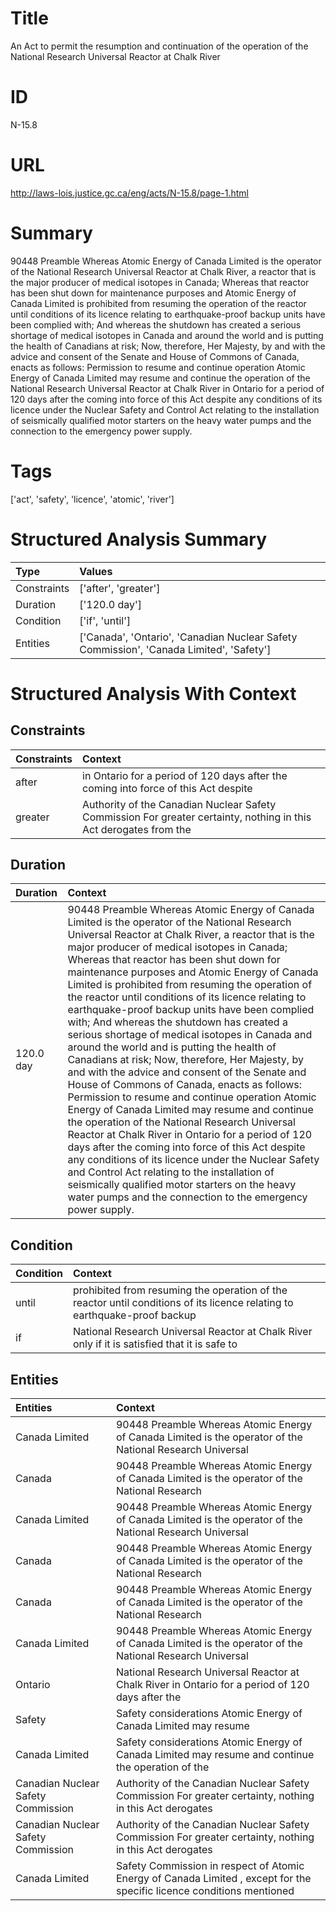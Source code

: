 # Title
An Act to permit the resumption and continuation of the operation of the National Research Universal Reactor at Chalk River


# ID
N-15.8

# URL
http://laws-lois.justice.gc.ca/eng/acts/N-15.8/page-1.html


# Summary
90448 Preamble Whereas Atomic Energy of Canada Limited is the operator of the National Research Universal Reactor at Chalk River, a reactor that is the major producer of medical isotopes in Canada; Whereas that reactor has been shut down for maintenance purposes and Atomic Energy of Canada Limited is prohibited from resuming the operation of the reactor until conditions of its licence relating to earthquake-proof backup units have been complied with; And whereas the shutdown has created a serious shortage of medical isotopes in Canada and around the world and is putting the health of Canadians at risk; Now, therefore, Her Majesty, by and with the advice and consent of the Senate and House of Commons of Canada, enacts as follows: Permission to resume and continue operation Atomic Energy of Canada Limited may resume and continue the operation of the National Research Universal Reactor at Chalk River in Ontario for a period of 120 days after the coming into force of this Act despite any conditions of its licence under the  Nuclear Safety and Control Act  relating to the installation of seismically qualified motor starters on the heavy water pumps and the connection to the emergency power supply.


# Tags
['act', 'safety', 'licence', 'atomic', 'river']


# Structured Analysis Summary
| Type        | Values                                                                                  |
|:------------|:----------------------------------------------------------------------------------------|
| Constraints | ['after', 'greater']                                                                    |
| Duration    | ['120.0 day']                                                                           |
| Condition   | ['if', 'until']                                                                         |
| Entities    | ['Canada', 'Ontario', 'Canadian Nuclear Safety Commission', 'Canada Limited', 'Safety'] |


# Structured Analysis With Context
 


## Constraints
| Constraints   | Context                                                                                                            |
|:--------------|:-------------------------------------------------------------------------------------------------------------------|
| after         | in Ontario for a period of 120 days after the coming into force of this Act despite                                |
| greater       | Authority of the Canadian Nuclear Safety Commission For  greater certainty, nothing in this Act derogates from the |


## Duration
| Duration   | Context                                                                                                                                                                                                                                                                                                                                                                                                                                                                                                                                                                                                                                                                                                                                                                                                                                                                                                                                                                                                                                                                                                                                                                                                                                                     |
|:-----------|:------------------------------------------------------------------------------------------------------------------------------------------------------------------------------------------------------------------------------------------------------------------------------------------------------------------------------------------------------------------------------------------------------------------------------------------------------------------------------------------------------------------------------------------------------------------------------------------------------------------------------------------------------------------------------------------------------------------------------------------------------------------------------------------------------------------------------------------------------------------------------------------------------------------------------------------------------------------------------------------------------------------------------------------------------------------------------------------------------------------------------------------------------------------------------------------------------------------------------------------------------------|
| 120.0 day  | 90448 Preamble Whereas Atomic Energy of Canada Limited is the operator of the National Research Universal Reactor at Chalk River, a reactor that is the major producer of medical isotopes in Canada; Whereas that reactor has been shut down for maintenance purposes and Atomic Energy of Canada Limited is prohibited from resuming the operation of the reactor until conditions of its licence relating to earthquake-proof backup units have been complied with; And whereas the shutdown has created a serious shortage of medical isotopes in Canada and around the world and is putting the health of Canadians at risk; Now, therefore, Her Majesty, by and with the advice and consent of the Senate and House of Commons of Canada, enacts as follows: Permission to resume and continue operation Atomic Energy of Canada Limited may resume and continue the operation of the National Research Universal Reactor at Chalk River in Ontario for a period of 120 days after the coming into force of this Act despite any conditions of its licence under the  Nuclear Safety and Control Act  relating to the installation of seismically qualified motor starters on the heavy water pumps and the connection to the emergency power supply. |


## Condition
| Condition   | Context                                                                                                                   |
|:------------|:--------------------------------------------------------------------------------------------------------------------------|
| until       | prohibited from resuming the operation of the reactor until conditions of its licence relating to earthquake-proof backup |
| if          | National Research Universal Reactor at Chalk River only if it is satisfied that it is safe to                             |


## Entities
| Entities                           | Context                                                                                                                |
|:-----------------------------------|:-----------------------------------------------------------------------------------------------------------------------|
| Canada Limited                     | 90448 Preamble Whereas Atomic Energy of  Canada Limited is the operator of the National Research Universal             |
| Canada                             | 90448 Preamble Whereas Atomic Energy of  Canada Limited is the operator of the National Research                       |
| Canada Limited                     | 90448 Preamble Whereas Atomic Energy of  Canada Limited is the operator of the National Research Universal             |
| Canada                             | 90448 Preamble Whereas Atomic Energy of  Canada Limited is the operator of the National Research                       |
| Canada                             | 90448 Preamble Whereas Atomic Energy of  Canada Limited is the operator of the National Research                       |
| Canada Limited                     | 90448 Preamble Whereas Atomic Energy of  Canada Limited is the operator of the National Research Universal             |
| Ontario                            | National Research Universal Reactor at Chalk River in Ontario for a period of 120 days after the                       |
| Safety                             | Safety considerations Atomic Energy of Canada Limited may resume                                                       |
| Canada Limited                     | Safety considerations Atomic Energy of  Canada Limited may resume and continue the operation of the                    |
| Canadian Nuclear Safety Commission | Authority of the  Canadian Nuclear Safety Commission For greater certainty, nothing in this Act derogates              |
| Canadian Nuclear Safety Commission | Authority of the  Canadian Nuclear Safety Commission For greater certainty, nothing in this Act derogates              |
| Canada Limited                     | Safety Commission in respect of Atomic Energy of Canada Limited , except for the specific licence conditions mentioned |


